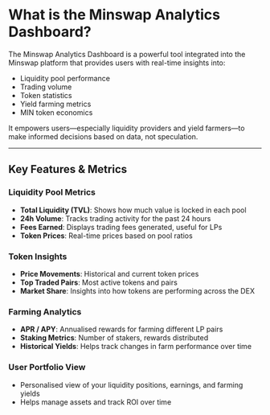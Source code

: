 # What is the Minswap Analytics Dashboard?

The Minswap Analytics Dashboard is a powerful tool integrated into the Minswap platform that provides users with real-time insights into:

- Liquidity pool performance  
- Trading volume  
- Token statistics  
- Yield farming metrics  
- MIN token economics  

It empowers users—especially liquidity providers and yield farmers—to make informed decisions based on data, not speculation.

---

## Key Features & Metrics

### Liquidity Pool Metrics

- **Total Liquidity (TVL)**: Shows how much value is locked in each pool  
- **24h Volume**: Tracks trading activity for the past 24 hours  
- **Fees Earned**: Displays trading fees generated, useful for LPs  
- **Token Prices**: Real-time prices based on pool ratios  

### Token Insights

- **Price Movements**: Historical and current token prices  
- **Top Traded Pairs**: Most active tokens and pairs  
- **Market Share**: Insights into how tokens are performing across the DEX  

### Farming Analytics

- **APR / APY**: Annualised rewards for farming different LP pairs  
- **Staking Metrics**: Number of stakers, rewards distributed  
- **Historical Yields**: Helps track changes in farm performance over time  

### User Portfolio View 

- Personalised view of your liquidity positions, earnings, and farming yields  
- Helps manage assets and track ROI over time
